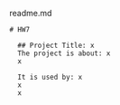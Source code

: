 
  readme.md

    # HW7

      ## Project Title: x
      The project is about: x
      x
      
      It is used by: x
      x
      x
      
   
   
   
      